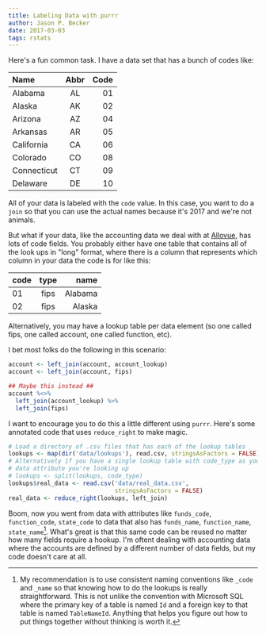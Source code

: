 ```yaml
---
title: Labeling Data with purrr
author: Jason P. Becker
date: 2017-03-03
tags: rstats
---
```


Here's a fun common task. I have a data set that has a bunch of codes like:

| Name    | Abbr | Code |
| :-----  | :--: | ---: |
| Alabama | AL |  01 |
| Alaska |  AK |  02 |
| Arizona | AZ |  04 |
| Arkansas |  AR |  05 |
| California |  CA |  06 |
| Colorado |  CO |  08 |
| Connecticut | CT |  09 |
| Delaware |  DE |  10 |

All of your data is labeled with the `code` value. In this case, you want to do a `join` so that you can use the actual names because it's 2017 and we're not animals.

But what if your data, like the accounting data we deal with at [Allovue](http://www.allovue.com), has lots of code fields. You probably either have one table that contains all of the look ups in "long" format, where there is a column that represents which column in your data the code is for like this:

| code    | type | name |
| :-----  | :--: | ---: |
| 01      | fips | Alabama |
| 02      | fips | Alaska |

Alternatively, you may have a lookup table per data element (so one called fips, one called account, one called function, etc).

I bet most folks do the following in this scenario:

```r
account <- left_join(account, account_lookup)
account <- left_join(account, fips)

## Maybe this instead ##
account %<>%
  left_join(account_lookup) %>%
  left_join(fips)
```

I want to encourage you to do this a little different using `purrr`. Here's some annotated code that uses `reduce_right` to make magic.

```r
# Load a directory of .csv files that has each of the lookup tables
lookups <- map(dir('data/lookups'), read.csv, stringsAsFactors = FALSE)
# Alternatively if you have a single lookup table with code_type as your
# data attribute you're looking up
# lookups <- split(lookups, code_type)
lookups$real_data <- read.csv('data/real_data.csv', 
                              stringsAsFactors = FALSE)
real_data <- reduce_right(lookups, left_join)
```

Boom, now you went from data with attributes like `funds_code`, `function_code`, `state_code` to data that also has `funds_name`, `function_name`, `state_name`[^namingconventions]. What's great is that this same code can be reused no matter how many fields require a hookup. I'm oftent dealing with accounting data where the accounts are defined by a different number of data fields, but my code doesn't care at all.

[^namingconventions]: My recommendation is to use consistent naming conventions like `_code` and `_name` so that knowing how to do the lookups is really straightforward. This is not unlike the convention with Microsoft SQL where the primary key of a table is named `Id` and a foreign key to that table is named `TableNameId`. Anything that helps you figure out how to put things together without thinking is worth it.

